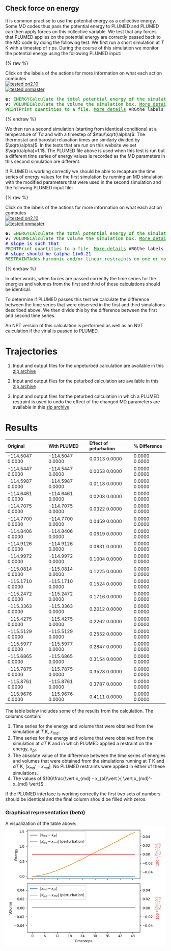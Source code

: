 Check force on energy
---------------------

It is common practise to use the potential energy as a collective energy. Some MD codes thus pass the potential energy to PLUMED and
PLUMED can then apply forces on this collective variable.  We test that any forces that PLUMED applies on the potential energy are 
correctly passed back to the MD code by doing the following test.  We first run a short simulation at $T$ K with a timestep of $\tau$ ps.
During the course of this simulation we monitor the potential energy using the following PLUMED input:

{% raw %}
<div class="plumedInputContainer">
<div class="plumedpreheader">
<div class="headerInfo" id="value_details_working1.dat"> Click on the labels of the actions for more information on what each action computes </div>
<div class="containerBadge">
<div class="headerBadge"><a href="working1.dat.plumed.stderr"><img src="https://img.shields.io/badge/2.10-passing-green.svg" alt="tested on2.10" /></a></div>
<div class="headerBadge"><a href="working1.dat.plumed_master.stderr"><img src="https://img.shields.io/badge/master-passing-green.svg" alt="tested onmaster" /></a></div>
</div>
</div>
<pre class="plumedlisting">
<b name="working1.date" onclick='showPath("working1.dat","working1.date","working1.date","black")'>e</b><span style="display:none;" id="working1.date">The ENERGY action with label <b>e</b> calculates the following quantities:<table  align="center" frame="void" width="95%" cellpadding="5%"><tr><td width="5%"><b> Quantity </b>  </td><td width="5%"><b> Type </b>  </td><td><b> Description </b> </td></tr><tr><td width="5%">e</td><td width="5%"><font color="black">scalar</font></td><td>the internal energy</td></tr></table></span>: <span class="plumedtooltip" style="color:green">ENERGY<span class="right">Calculate the total potential energy of the simulation box. <a href="https://www.plumed.org/doc-master/user-doc/html/ENERGY" style="color:green">More details</a><i></i></span></span>
<b name="working1.datv" onclick='showPath("working1.dat","working1.datv","working1.datv","black")'>v</b><span style="display:none;" id="working1.datv">The VOLUME action with label <b>v</b> calculates the following quantities:<table  align="center" frame="void" width="95%" cellpadding="5%"><tr><td width="5%"><b> Quantity </b>  </td><td width="5%"><b> Type </b>  </td><td><b> Description </b> </td></tr><tr><td width="5%">v</td><td width="5%"><font color="black">scalar</font></td><td>the volume of simulation box</td></tr></table></span>: <span class="plumedtooltip" style="color:green">VOLUME<span class="right">Calculate the volume the simulation box. <a href="https://www.plumed.org/doc-master/user-doc/html/VOLUME" style="color:green">More details</a><i></i></span></span>
<span class="plumedtooltip" style="color:green">PRINT<span class="right">Print quantities to a file. <a href="https://www.plumed.org/doc-master/user-doc/html/PRINT" style="color:green">More details</a><i></i></span></span> <span class="plumedtooltip">ARG<span class="right">the labels of the values that you would like to print to the file<i></i></span></span>=<b name="working1.date">e</b>,<b name="working1.datv">v</b> <span class="plumedtooltip">FILE<span class="right">the name of the file on which to output these quantities<i></i></span></span>=energy1
</pre></div>

 {% endraw %} 

We then run a second simulation (starting from identical conditions) at a temperature of $T\alpha$ and with a timestep of $\tau/\sqrt(\alpha)$.
The thermostat and barostat relaxation times are similarly divided by $\sqrt(\alpha)$.  In the tests that are run on this website we set $\sqrt(\alpha)=1.1$.
The PLUMED file above is used when this test is run but a different time series of energy values is recorded as the MD parameters in this second simulation are 
different.

If PLUMED is working correctly we should be able to recapture the time series of energy values for the first simulation by running an MD simulation with the modified 
parameters that were used in the second simulation and the following PLUMED input file:

{% raw %}
<div class="plumedInputContainer">
<div class="plumedpreheader">
<div class="headerInfo" id="value_details_working2.dat"> Click on the labels of the actions for more information on what each action computes </div>
<div class="containerBadge">
<div class="headerBadge"><a href="working2.dat.plumed.stderr"><img src="https://img.shields.io/badge/2.10-passing-green.svg" alt="tested on2.10" /></a></div>
<div class="headerBadge"><a href="working2.dat.plumed_master.stderr"><img src="https://img.shields.io/badge/master-passing-green.svg" alt="tested onmaster" /></a></div>
</div>
</div>
<pre class="plumedlisting">
<b name="working2.date" onclick='showPath("working2.dat","working2.date","working2.date","black")'>e</b><span style="display:none;" id="working2.date">The ENERGY action with label <b>e</b> calculates the following quantities:<table  align="center" frame="void" width="95%" cellpadding="5%"><tr><td width="5%"><b> Quantity </b>  </td><td width="5%"><b> Type </b>  </td><td><b> Description </b> </td></tr><tr><td width="5%">e</td><td width="5%"><font color="black">scalar</font></td><td>the internal energy</td></tr></table></span>: <span class="plumedtooltip" style="color:green">ENERGY<span class="right">Calculate the total potential energy of the simulation box. <a href="https://www.plumed.org/doc-master/user-doc/html/ENERGY" style="color:green">More details</a><i></i></span></span>
<b name="working2.datv" onclick='showPath("working2.dat","working2.datv","working2.datv","black")'>v</b><span style="display:none;" id="working2.datv">The VOLUME action with label <b>v</b> calculates the following quantities:<table  align="center" frame="void" width="95%" cellpadding="5%"><tr><td width="5%"><b> Quantity </b>  </td><td width="5%"><b> Type </b>  </td><td><b> Description </b> </td></tr><tr><td width="5%">v</td><td width="5%"><font color="black">scalar</font></td><td>the volume of simulation box</td></tr></table></span>: <span class="plumedtooltip" style="color:green">VOLUME<span class="right">Calculate the volume the simulation box. <a href="https://www.plumed.org/doc-master/user-doc/html/VOLUME" style="color:green">More details</a><i></i></span></span>
<span style="color:blue" class="comment"># slope is such that </span>
<span class="plumedtooltip" style="color:green">PRINT<span class="right">Print quantities to a file. <a href="https://www.plumed.org/doc-master/user-doc/html/PRINT" style="color:green">More details</a><i></i></span></span> <span class="plumedtooltip">ARG<span class="right">the labels of the values that you would like to print to the file<i></i></span></span>=<b name="working2.date">e</b> <span class="plumedtooltip">FILE<span class="right">the name of the file on which to output these quantities<i></i></span></span>=energy2
<span style="color:blue" class="comment"># slope should be (alpha-1)=0.21</span>
<span style="display:none;" id="working2.dat">The PRINT action with label <b></b> calculates something</span><span class="plumedtooltip" style="color:green">RESTRAINT<span class="right">Adds harmonic and/or linear restraints on one or more variables. <a href="https://www.plumed.org/doc-master/user-doc/html/RESTRAINT" style="color:green">More details</a><i></i></span></span> <span class="plumedtooltip">AT<span class="right">the position of the restraint<i></i></span></span>=0.0 <span class="plumedtooltip">ARG<span class="right">the values the harmonic restraint acts upon<i></i></span></span>=<b name="working2.date">e</b> <span class="plumedtooltip">SLOPE<span class="right"> specifies that the restraint is linear and what the values of the force constants on each of the variables are<i></i></span></span>=0.21
</pre></div>

 {% endraw %} 

In other words, when forces are passed correctly the time series for the energies and volumes from the first and third of these calculations should be identical.  

To determine if PLUMED passes this test we calculate the difference between the time series that were observed in the first and third simulations described above.
We then divide this by the difference between the first and second time series.

An NPT version of this calculation is performed as well as an NVT calculation if the virial is passed to PLUMED.

# Trajectories

 1. Input and output files for the unpeturbed calculation are available in this [zip archive](engforces1_v2.10.zip)

 2. Input and output files for the peturbed calculation are available in this [zip archive](engforces3_v2.10.zip)

 3. Input and output files for the peturbed calculation in which a PLUMED restraint is used to undo the effect of the changed MD parameters are available in this [zip archive](engforces2_v2.10.zip)


# Results

| Original | With PLUMED | Effect of peturbation | % Difference | 
|:-------------|:--------------|:--------------|:--------------| 
| -114.5047 0.0000 | -114.5047 0.0000 | 0.0013 0.0000 | 0.0000 0.0000 | 
| -114.5447 0.0000 | -114.5447 0.0000 | 0.0053 0.0000 | 0.0000 0.0000 | 
| -114.5987 0.0000 | -114.5987 0.0000 | 0.0118 0.0000 | 0.0000 0.0000 | 
| -114.6461 0.0000 | -114.6461 0.0000 | 0.0208 0.0000 | 0.0000 0.0000 | 
| -114.7075 0.0000 | -114.7075 0.0000 | 0.0322 0.0000 | 0.0000 0.0000 | 
| -114.7700 0.0000 | -114.7700 0.0000 | 0.0459 0.0000 | 0.0000 0.0000 | 
| -114.8406 0.0000 | -114.8406 0.0000 | 0.0619 0.0000 | 0.0000 0.0000 | 
| -114.9126 0.0000 | -114.9126 0.0000 | 0.0831 0.0000 | 0.0000 0.0000 | 
| -114.9972 0.0000 | -114.9972 0.0000 | 0.1004 0.0000 | 0.0000 0.0000 | 
| -115.0814 0.0000 | -115.0814 0.0000 | 0.1225 0.0000 | 0.0000 0.0000 | 
| -115.1710 0.0000 | -115.1710 0.0000 | 0.1524 0.0000 | 0.0000 0.0000 | 
| -115.2472 0.0000 | -115.2472 0.0000 | 0.1716 0.0000 | 0.0000 0.0000 | 
| -115.3363 0.0000 | -115.3363 0.0000 | 0.2012 0.0000 | 0.0000 0.0000 | 
| -115.4275 0.0000 | -115.4275 0.0000 | 0.2262 0.0000 | 0.0000 0.0000 | 
| -115.5129 0.0000 | -115.5129 0.0000 | 0.2552 0.0000 | 0.0000 0.0000 | 
| -115.5977 0.0000 | -115.5977 0.0000 | 0.2847 0.0000 | 0.0000 0.0000 | 
| -115.6865 0.0000 | -115.6865 0.0000 | 0.3154 0.0000 | 0.0000 0.0000 | 
| -115.7875 0.0000 | -115.7875 0.0000 | 0.3528 0.0000 | 0.0000 0.0000 | 
| -115.8761 0.0000 | -115.8761 0.0000 | 0.3787 0.0000 | 0.0000 0.0000 | 
| -115.9676 0.0000 | -115.9676 0.0000 | 0.4111 0.0000 | 0.0000 0.0000 | 


The table below includes some of the results from the calculation.  The columns contain:

1. Time series for the energy and volume that were obtained from the simulation at $T$ K, $x_{md}$.
2. Time series for the energy and volume that were obtained from the simulation at $\alpha T$ K and in which PLUMED applied a restraint on the energy, $x_{pl}$.
3. The absolute value of the difference between the time series of energies and volumes that were obtained from the simulations running at $T$ K and $\alpha T$ K, $\vert x_{md}'-x_{md} \vert$.  No PLUMED restraints were applied in either of these simulations.
4. The values of $100\frac{\vert x_{md} - x_{pl}\vert }{ \vert x_{md}'-x_{md} \vert}$. 

If the PLUMED interface is working correctly the first two sets of numbers should be identical and the final column should be filled with zeros.

### Graphical representation (_beta_)
A visualization of the table above:  
![engforces_v2.10](./engforces_v2.10.png)
